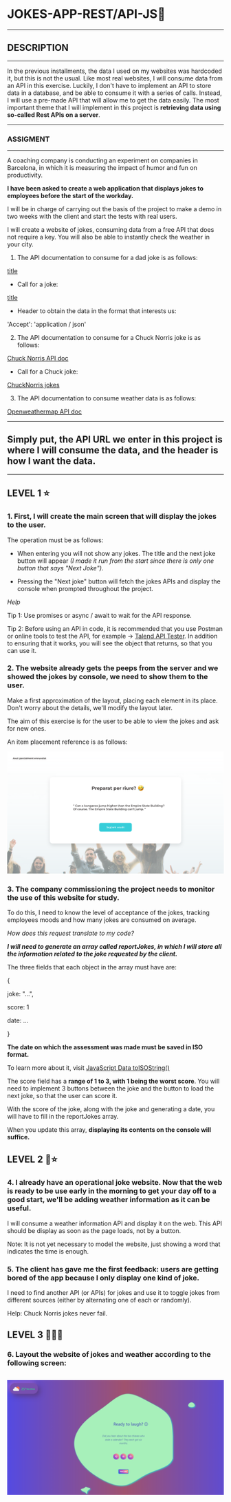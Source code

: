 # **JOKES-APP-REST/API-JS**🤡

---

## **DESCRIPTION**

---

In the previous installments, the data I used on my websites was hardcoded it, but this is not the usual.
Like most real websites, I will consume data from an API in this exercise. Luckily, I don't have to implement an API to store data in a database, and be able to consume it with a series of calls. Instead, I will use a pre-made API that will allow me to get the data easily.
The most important theme that I will implement in this project is **retrieving data using so-called Rest APIs on a server**.

---

### **ASSIGMENT**

---

A coaching company is conducting an experiment on companies in Barcelona, ​​in which it is measuring the impact of humor and fun on productivity.

**I have been asked to create a web application that displays jokes to employees before the start of the workday.**

I will be in charge of carrying out the basis of the project to make a demo in two weeks with the client and start the tests with real users.

I will create a website of jokes, consuming data from a free API that does not require a key. You will also be able to instantly check the weather in your city.

1. The API documentation to consume for a dad joke is as follows:

[title](https://icanhazdadjoke.com/api)

- Call for a joke:

[title](https://icanhazdadjoke.com/)

- Header to obtain the data in the format that interests us:

'Accept': 'application / json'

2. The API documentation to consume for a Chuck Norris joke is as follows:

[Chuck Norris API doc](https://api.chucknorris.io/#!)

- Call for a Chuck joke:

[ChuckNorris jokes](https://api.chucknorris.io/jokes/random)

3. The API documentation to consume weather data is as follows:

[Openweathermap API doc](https://openweathermap.org/appid)

---

## Simply put, the API URL we enter in this project is where I will consume the data, and the header is how I want the data.

---

## LEVEL 1 :star:

### 1. First, I will create the main screen that will display the jokes to the user.

The operation must be as follows:

- When entering you will not show any jokes. The title and the next joke button will appear _(I made it run from the start since there is only one button that says "Next Joke")_.

- Pressing the "Next joke" button will fetch the jokes APIs and display the console when prompted throughout the project.

_Help_

Tip 1: Use promises or async / await to wait for the API response.

Tip 2: Before using an API in code, it is recommended that you use Postman or online tools to test the API, for example -> [Talend API Tester](https://chrome.google.com/webstore/detail/talend-api-tester-free-ed/aejoelaoggembcahagimdiliamlcdmfm?hl=es-419). In addition to ensuring that it works, you will see the object that returns, so that you can use it.

### 2. The website already gets the peeps from the server and we showed the jokes by console, we need to show them to the user.

Make a first approximation of the layout, placing each element in its place. Don't worry about the details, we'll modify the layout later.

The aim of this exercise is for the user to be able to view the jokes and ask for new ones.

An item placement reference is as follows:

![first layout](./img/first_layout.png)

### 3. The company commissioning the project needs to monitor the use of this website for study.

To do this, I need to know the level of acceptance of the jokes, tracking employees moods and how many jokes are consumed on average.

_How does this request translate to my code?_

**_I will need to generate an array called reportJokes, in which I will store all the information related to the joke requested by the client._**

The three fields that each object in the array must have are:

{

joke: "...",

score: 1

date: ...

}

**The date on which the assessment was made must be saved in ISO format.**

To learn more about it, visit [JavaScript Data toISOString()](https://www.w3schools.com/Jsref/jsref_toisostring.asp)

The score field has a **range of 1 to 3, with 1 being the worst score**. You will need to implement 3 buttons between the joke and the button to load the next joke, so that the user can score it.

With the score of the joke, along with the joke and generating a date, you will have to fill in the reportJokes array.

When you update this array, **displaying its contents on the console will suffice.**

## LEVEL 2 :star2::star:

### 4. I already have an operational joke website. Now that the web is ready to be use early in the morning to get your day off to a good start, we'll be adding weather information as it can be useful.

I will consume a weather information API and display it on the web. This API should be display as soon as the page loads, not by a button.

Note: It is not yet necessary to model the website, just showing a word that indicates the time is enough.

### 5. The client has gave me the first feedback: users are getting bored of the app because I only display one kind of joke.

I need to find another API (or APIs) for jokes and use it to toggle jokes from different sources (either by alternating one of each or randomly).

Help: Chuck Norris jokes never fail.

## LEVEL 3 :star2::star2::star2:

### 6. Layout the website of jokes and weather according to the following screen:

## ![final layout](./img/main_layout.PNG)
